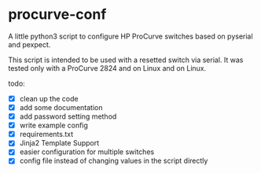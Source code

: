 # procurve-conf
A little python3 script to configure HP ProCurve switches based on pyserial and pexpect.

This script is intended to be used with a resetted switch via serial.
It was tested only with a ProCurve 2824 and on Linux and on Linux.

todo:
- [x] clean up the code 
- [x] add some documentation
- [x] add password setting method
- [x] write example config
- [x] requirements.txt
- [x] Jinja2 Template Support
- [x] easier configuration for multiple switches
- [x] config file instead of changing values in the script directly
